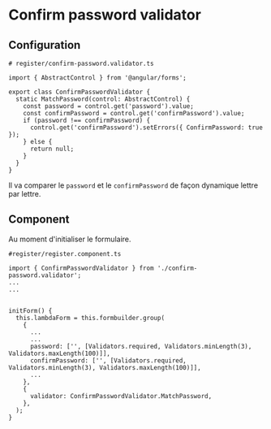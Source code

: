 # Confirm password validator

## Configuration

    # register/confirm-password.validator.ts

    import { AbstractControl } from '@angular/forms';

    export class ConfirmPasswordValidator {
      static MatchPassword(control: AbstractControl) {
        const password = control.get('password').value;
        const confirmPassword = control.get('confirmPassword').value;
        if (password !== confirmPassword) {
          control.get('confirmPassword').setErrors({ ConfirmPassword: true });
        } else {
          return null;
        }
      }
    }

Il va comparer le `password` et le `confirmPassword` de façon dynamique lettre par lettre.

## Component

Au moment d'initialiser le formulaire.

    #register/register.component.ts

    import { ConfirmPasswordValidator } from './confirm-password.validator';
    ...
    ...


    initForm() {
      this.lambdaForm = this.formbuilder.group(
        {
          ...
          ...
          password: ['', [Validators.required, Validators.minLength(3), Validators.maxLength(100)]],
          confirmPassword: ['', [Validators.required, Validators.minLength(3), Validators.maxLength(100)]],
          ...
        },
        {
          validator: ConfirmPasswordValidator.MatchPassword,
        },
      );
    }
